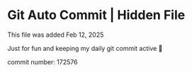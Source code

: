 # Git Auto Commit | Hidden File

This file was added Feb 12, 2025

Just for fun and keeping my daily git commit active 🤪

commit number: 172576
